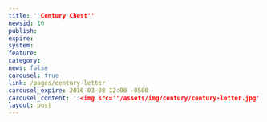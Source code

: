 ```yaml
---
title: ''Century Chest''
newsid: 16
publish: 
expire: 
system: 
feature: 
category: 
news: false
carousel: true
link: /pages/century-letter
carousel_expire: 2016-03-08 12:00 -0500
carousel_content: ''<img src=''/assets/img/century/century-letter.jpg'' alt=''Oklahoma Supreme Court Century Letter, 1913-2013'' />''
layout: post
---
```

